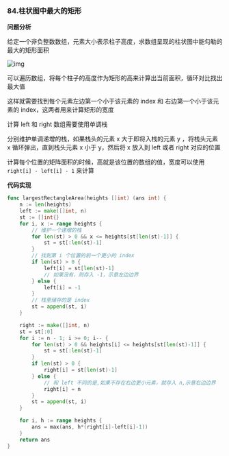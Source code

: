 ### 84.柱状图中最大的矩形

**问题分析**

给定一个非负整数数组，元素大小表示柱子高度，求数组呈现的柱状图中能勾勒的最大的矩形面积

![img](https://assets.leetcode.com/uploads/2021/01/04/histogram.jpg)

可以遍历数组，将每个柱子的高度作为矩形的高来计算出当前面积，循环对比找出最大值

这样就需要找到每个元素左边第一个小于该元素的 index 和 右边第一个小于该元素的 index，这两者用来计算矩形的宽度

计算 left 和 right 数组需要使用单调栈

分别维护单调递增的栈，如果栈头的元素 x 大于即将入栈的元素 y ，将栈头元素 x 循环弹出，直到栈头元素 x 小于 y，然后将 x 放入到 left 或者 right 对应的位置

计算每个位置的矩阵面积的时候，高就是该位置的数组的值，宽度可以使用 `right[i] - left[i] - 1` 来计算

**代码实现**

```go
func largestRectangleArea(heights []int) (ans int) {
	n := len(heights)
	left := make([]int, n)
	st := []int{}
	for i, x := range heights {
		// 维护一个递增的栈
		for len(st) > 0 && x <= heights[st[len(st)-1]] {
			st = st[:len(st)-1]
		}
		// 找到第 i 个位置的前一个更小的 index
		if len(st) > 0 {
			left[i] = st[len(st)-1]
            // 如果没有，则存入 -1，示意左边边界
		} else {
			left[i] = -1
		}
        // 栈里储存的是 index
		st = append(st, i)
	}

	right := make([]int, n)
	st = st[:0]
	for i := n - 1; i >= 0; i-- {
		for len(st) > 0 && heights[i] <= heights[st[len(st)-1]] {
			st = st[:len(st)-1]
		}
		if len(st) > 0 {
			right[i] = st[len(st)-1]
		} else {
            // 和 left 不同的是,如果不存在右边更小元素，就存入 n,示意右边边界
			right[i] = n
		}
		st = append(st, i)
	}

	for i, h := range heights {
		ans = max(ans, h*(right[i]-left[i]-1))
	}
	return ans
}
```

